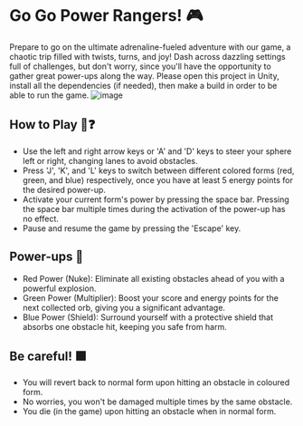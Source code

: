 # Go Go Power Rangers! 🎮

Prepare to go on the ultimate adrenaline-fueled adventure with our game, a chaotic trip filled with twists, turns, and joy! Dash across dazzling settings full of challenges, but don't worry, since you'll have the opportunity to gather great power-ups along the way.
Please open this project in Unity, install all the dependencies (if needed), then make a build in order to be able to run the game.
![image](https://github.com/telattar/go-go-power-rangers/assets/110330655/02b3fd5d-2c52-4513-9000-cb2eabee14e5)

## How to Play 🤔❓
- Use the left and right arrow keys or 'A' and 'D' keys to steer your sphere left or right, changing lanes to avoid obstacles.
- Press 'J', 'K', and 'L' keys to switch between different colored forms (red, green, and blue) respectively, once you have at least 5 energy points for the desired power-up.
- Activate your current form's power by pressing the space bar. Pressing the space bar multiple times during the activation of the power-up has no effect.
- Pause and resume the game by pressing the 'Escape' key.
  
## Power-ups 💪
- Red Power (Nuke): Eliminate all existing obstacles ahead of you with a powerful explosion.
- Green Power (Multiplier): Boost your score and energy points for the next collected orb, giving you a significant advantage.
- Blue Power (Shield): Surround yourself with a protective shield that absorbs one obstacle hit, keeping you safe from harm.

## Be careful! 🟫
- You will revert back to normal form upon hitting an obstacle in coloured form.
- No worries, you won't be damaged multiple times by the same obstacle.
- You die (in the game) upon hitting an obstacle when in normal form.
